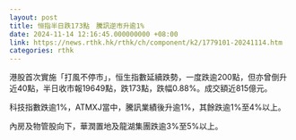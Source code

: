 ```yaml
---
layout: post
title: 恒指半日跌173點　騰訊逆市升逾1%
date: 2024-11-14 12:16:45.000000000 +08:00
link: https://news.rthk.hk/rthk/ch/component/k2/1779101-20241114.htm
categories: rthk
---
```


港股首次實施「打風不停市」，恒生指數延續跌勢，一度跌逾200點，但亦曾倒升近40點，半日收市報19649點，跌173點，跌幅0.88%。成交額近815億元。

科技指數跌逾1%，ATMXJ當中，騰訊業績後升逾1%，其餘跌逾1%至4%以上。

內房及物管股向下，華潤置地及龍湖集團跌逾3%至5%以上。
